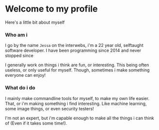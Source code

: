 # Welcome to my profile

Here's a little bit about myself

### Who am i

I go by the name `Jessa` on the interwebs, i'm a 22 year old, selftaught software developer. 
I have been programming since 2014 and never stopped since

I generally work on things i think are fun, or interesting. This being often useless, or only useful for myself.
Though, sometimes i make something everyone can enjoy! 

### What do i do

I mainly make commandline tools for myself, to make my own life easier.
That, or i'm making something i find interesting. Like machine learning, some image things, or even security testers!

I'm not an expert, but i'm capable enough to make all the things i can think of (Even if it takes some time!).
